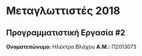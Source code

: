 # Μεταγλωττιστές 2018
## Προγραμματιστική Εργασία #2

**Ονοματεπώνυμο:** Ηλέκτρα Βλάχου
**Α.Μ.:** Π2013073


